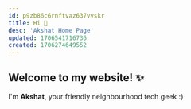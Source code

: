 ```yaml
---
id: p9zb86c6rnftvaz637vvskr
title: Hi 👋
desc: 'Akshat Home Page'
updated: 1706541716736
created: 1706274649552
---
```


## Welcome to my website! ✨

I'm **Akshat**, your friendly neighbourhood tech geek :)
